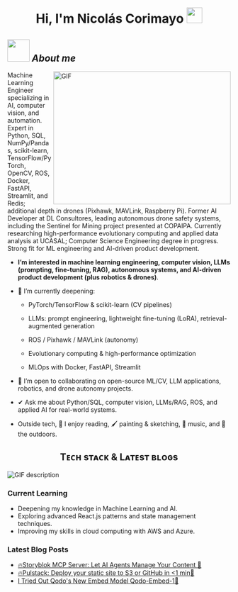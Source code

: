 <div align="center">
  <h1>
    Hi, I'm Nicolás Corimayo
    <img src="https://media.giphy.com/media/hvRJCLFzcasrR4ia7z/giphy.gif" width="35" />
  </h1>
</div>



 ## <img src="https://c.tenor.com/P7zWdgA3E2EAAAAi/spunchbob-the-g.gif" width="50" />&nbsp;***About me***

<img align="right" top="500" height="300" width="400" alt="GIF" src="https://media.giphy.com/media/SWoSkN6DxTszqIKEqv/giphy.gif">



Machine Learning Engineer specializing in AI, computer vision, and automation. Expert in Python, SQL, NumPy/Pandas, scikit-learn, TensorFlow/PyTorch, OpenCV, ROS, Docker, FastAPI, Streamlit, and Redis; additional depth in drones (Pixhawk, MAVLink, Raspberry Pi). Former AI Developer at DL Consultores, leading autonomous drone safety systems, including the Sentinel for Mining project presented at COPAIPA. Currently researching high-performance evolutionary computing and applied data analysis at UCASAL; Computer Science Engineering degree in progress. Strong fit for ML engineering and AI-driven product development.

* **I’m interested in machine learning engineering, computer vision, LLMs (prompting, fine-tuning, RAG), autonomous systems, and AI-driven product development (plus robotics & drones)**.

- 🌱 I’m currently deepening:

  - PyTorch/TensorFlow & scikit-learn (CV pipelines)

  - LLMs: prompt engineering, lightweight fine-tuning (LoRA), retrieval-augmented generation

  - ROS / Pixhawk / MAVLink (autonomy)

  - Evolutionary computing & high-performance optimization

  - MLOps with Docker, FastAPI, Streamlit

- 👯 I’m open to collaborating on open-source ML/CV, LLM applications, robotics, and drone autonomy projects.

- ✔ Ask me about Python/SQL, computer vision, LLMs/RAG, ROS, and applied AI for real-world systems.

- Outside tech, 📖 I enjoy reading, 🖌️ painting & sketching, 🎵 music, and 🌴 the outdoors.


<h2 align="center">Tᴇᴄʜ sᴛᴀᴄᴋ & Lᴀᴛᴇsᴛ ʙʟᴏɢs</h2> 
<picture>
  <source media="(prefers-color-scheme: dark)" srcset="./Skills_Animation_Dark.gif">
  <source media="(prefers-color-scheme: light)" srcset="./Skills_Animation_White.gif">
  <img align="left" alt="GIF description" src="./Skills_Animation_White.gif">
</picture>
<br />

<h3 align="left">Current Learning</h3>
<ul align="left">
  <li>Deepening my knowledge in Machine Learning and AI.</li>
  <li>Exploring advanced React.js patterns and state management techniques.</li>
  <li>Improving my skills in cloud computing with AWS and Azure.</li>
</ul>
  
<h3 align="left">Latest Blog Posts</h3>
<ul align="left">
  <li><a href="https://dev.to/dev_kiran/storyblok-mcp-server-let-ai-agents-manage-your-content-3jaa">🔥Storyblok MCP Server: Let AI Agents Manage Your Content 🤖</a></li>
  <li><a href="https://dev.to/dev_kiran/pulstack-deploy-your-static-site-to-s3-or-github-in-1-min-5cin">🔥Pulstack: Deploy your static site to S3 or GitHub in <1 min🙂</a></li>
  <li><a href="https://dev.to/dev_kiran/i-tried-out-qodos-new-embed-model-qodo-embed-1-40h5">I Tried Out Qodo's New Embed Model Qodo-Embed-1🤯</a></li>
</ul>
<br />
<br />
<br />
<br />
